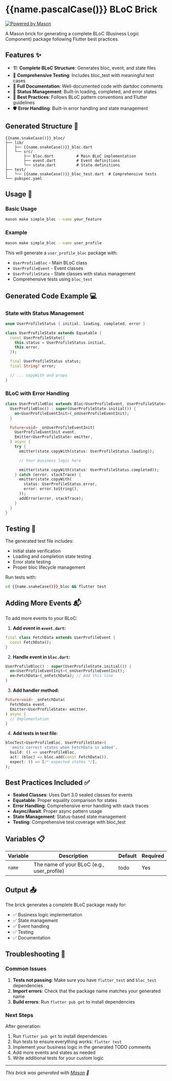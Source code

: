 # {{name.pascalCase()}} BLoC Brick

[![Powered by Mason](https://img.shields.io/endpoint?url=https%3A%2F%2Ftinyurl.com%2Fmason-badge)](https://github.com/felangel/mason)

A Mason brick for generating a complete BLoC (Business Logic Component) package following Flutter best practices.

## Features ✨

- 🏗️ **Complete BLoC Structure**: Generates bloc, event, and state files
- 🧪 **Comprehensive Testing**: Includes bloc_test with meaningful test cases
- 📝 **Full Documentation**: Well-documented code with dartdoc comments
- 🔄 **Status Management**: Built-in loading, completed, and error states
- 🎯 **Best Practices**: Follows BLoC pattern conventions and Flutter guidelines
- 🛡️ **Error Handling**: Built-in error handling and state management

## Generated Structure 📁

```
{{name.snakeCase()}}_bloc/
├── lib/
│   ├── {{name.snakeCase()}}_bloc.dart
│   └── src/
│       ├── bloc.dart          # Main BLoC implementation
│       ├── event.dart         # Event definitions
│       └── state.dart         # State definitions
├── test/
│   └── {{name.snakeCase()}}_bloc_test.dart  # Comprehensive tests
└── pubspec.yaml
```

## Usage 🚀

### Basic Usage

```bash
mason make simple_bloc --name your_feature
```

### Example

```bash
mason make simple_bloc --name user_profile
```

This will generate a `user_profile_bloc` package with:
- `UserProfileBloc` - Main BLoC class
- `UserProfileEvent` - Event classes
- `UserProfileState` - State classes with status management
- Comprehensive tests using `bloc_test`

## Generated Code Example 💻

### State with Status Management
```dart
enum UserProfileStatus { initial, loading, completed, error }

class UserProfileState extends Equatable {
  const UserProfileState({
    this.status = UserProfileStatus.initial,
    this.error,
  });

  final UserProfileStatus status;
  final String? error;

  // ... copyWith and props
}
```

### BLoC with Error Handling
```dart
class UserProfileBloc extends Bloc<UserProfileEvent, UserProfileState> {
  UserProfileBloc() : super(UserProfileState.initial()) {
    on<UserProfileEventInit>(_onUserProfileEventInit);
  }

  Future<void> _onUserProfileEventInit(
    UserProfileEventInit event,
    Emitter<UserProfileState> emitter,
  ) async {
    try {
      emitter(state.copyWith(status: UserProfileStatus.loading));

      // Your business logic here

      emitter(state.copyWith(status: UserProfileStatus.completed));
    } catch (error, stackTrace) {
      emitter(state.copyWith(
        status: UserProfileStatus.error,
        error: error.toString(),
      ));
      addError(error, stackTrace);
    }
  }
}
```

## Testing 🧪

The generated test file includes:
- Initial state verification
- Loading and completion state testing
- Error state testing
- Proper bloc lifecycle management

Run tests with:
```bash
cd {{name.snakeCase()}}_bloc && flutter test
```

## Adding More Events 📬

To add more events to your BLoC:

1. **Add event in `event.dart`:**
```dart
final class FetchData extends UserProfileEvent {
  const FetchData();
}
```

2. **Handle event in `bloc.dart`:**
```dart
UserProfileBloc() : super(UserProfileState.initial()) {
  on<UserProfileEventInit>(_onUserProfileEventInit);
  on<FetchData>(_onFetchData); // Add this line
}
```

3. **Add handler method:**
```dart
Future<void> _onFetchData(
  FetchData event,
  Emitter<UserProfileState> emitter,
) async {
  // Implementation
}
```

4. **Add tests in test file:**
```dart
blocTest<UserProfileBloc, UserProfileState>(
  'emits correct states when FetchData is added',
  build: () => userProfileBloc,
  act: (bloc) => bloc.add(const FetchData()),
  expect: () => [/* expected states */],
);
```

## Best Practices Included ✅

- **Sealed Classes**: Uses Dart 3.0 sealed classes for events
- **Equatable**: Proper equality comparison for states
- **Error Handling**: Comprehensive error handling with stack traces
- **Async/Await**: Proper async pattern usage
- **State Management**: Status-based state management
- **Testing**: Comprehensive test coverage with bloc_test

## Variables 📋

| Variable | Description | Default | Required |
|----------|-------------|---------|----------|
| `name` | The name of your BLoC (e.g., user_profile) | todo | Yes |

## Output 📤

The brick generates a complete BLoC package ready for:
- ✅ Business logic implementation
- ✅ State management
- ✅ Event handling
- ✅ Testing
- ✅ Documentation

## Troubleshooting 🔧

### Common Issues

1. **Tests not passing**: Make sure you have `flutter_test` and `bloc_test` dependencies
2. **Import errors**: Check that the package name matches your generated name
3. **Build errors**: Run `flutter pub get` to install dependencies

### Next Steps

After generation:
1. Run `flutter pub get` to install dependencies
2. Run tests to ensure everything works: `flutter test`
3. Implement your business logic in the generated TODO comments
4. Add more events and states as needed
5. Write additional tests for your custom logic

---

_This brick was generated with [Mason](https://github.com/felangel/mason) 🧱_